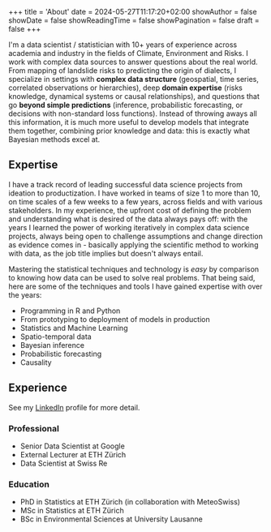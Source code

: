 +++
title = 'About'
date = 2024-05-27T11:17:20+02:00
showAuthor = false
showDate = false
showReadingTime = false
showPagination  = false
draft = false
+++

I'm a data scientist / statistician with 10+ years of experience across academia and industry in the fields of Climate, Environment and Risks. I work with complex data sources to answer questions about the real world. From mapping of landslide risks to predicting the origin of dialects, I specialize in settings with **complex data structure** (geospatial, time series, correlated observations or hierarchies), deep **domain expertise** (risks knowledge, dynamical systems or causal relationships), and questions that go **beyond simple predictions** (inference, probabilistic forecasting, or decisions with non-standard loss functions). Instead of throwing aways all this information, it is much more useful to develop models that integrate them together, combining prior knowledge and data: this is exactly what Bayesian methods excel at.

## Expertise

I have a track record of leading successful data science projects from ideation to productization. I have worked in teams of size 1 to more than 10, on time scales of a few weeks to a few years, across fields and with various stakeholders. In my experience, the upfront cost of defining the problem and understanding what is desired of the data always pays off: with the years I learned the power of working iteratively in complex data science projects, always being open to challenge assumptions and change direction as evidence comes in - basically applying the scientific method to working with data, as the job title implies but doesn't always entail.

Mastering the statistical techniques and technology is *easy* by comparison to knowing how data can be used to solve real problems. That being said, here are some of the techniques and tools I have gained expertise with over the years:

* Programming in R and Python
* From prototyping to deployment of models in production
* Statistics and Machine Learning
* Spatio-temporal data
* Bayesian inference
* Probabilistic forecasting
* Causality

## Experience

See my [LinkedIn](https://www.linkedin.com/in/robsylvain) profile for more detail.

### Professional

* Senior Data Scientist at Google
* External Lecturer at ETH Zürich
* Data Scientist at Swiss Re

### Education

* PhD in Statistics at ETH Zürich (in collaboration with MeteoSwiss)
* MSc in Statistics at ETH Zürich
* BSc in Environmental Sciences at University Lausanne
